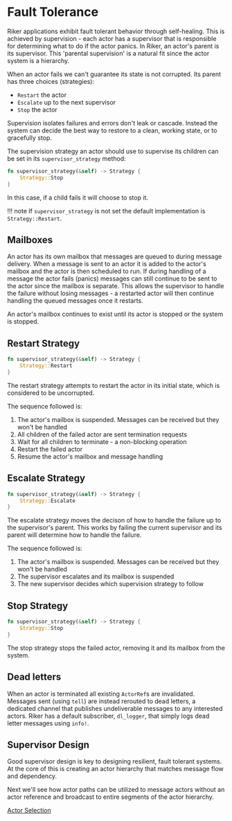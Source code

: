 # Fault Tolerance

Riker applications exhibit fault tolerant behavior through self-healing. This is achieved by supervision - each actor has a supervisor that is responsible for determining what to do if the actor panics. In Riker, an actor's parent is its supervisor. This 'parental supervision' is a natural fit since the actor system is a hierarchy.

When an actor fails we can't guarantee its state is not corrupted. Its parent has three choices (strategies):

- `Restart` the actor
- `Escalate` up to the next supervisor
- `Stop` the actor

Supervision isolates failures and errors don't leak or cascade. Instead the system can decide the best way to restore to a clean, working state, or to gracefully stop.

The supervision strategy an actor should use to supervise its children can be set in its `supervisor_strategy` method:

```rust
fn supervisor_strategy(&self) -> Strategy {
    Strategy::Stop
}
```

In this case, if a child fails it will choose to stop it.

!!! note
    If `supervisor_strategy` is not set the default implementation is `Strategy::Restart`.

## Mailboxes

An actor has its own mailbox that messages are queued to during message delivery. When a message is sent to an actor it is added to the actor's mailbox and the actor is then scheduled to run. If during handling of a message the actor fails (panics) messages can still continue to be sent to the actor since the mailbox is separate. This allows the supervisor to handle the failure without losing messages - a restarted actor will then continue handling the queued messages once it restarts.

An actor's mailbox continues to exist until its actor is stopped or the system is stopped.

## Restart Strategy

```rust
fn supervisor_strategy(&self) -> Strategy {
    Strategy::Restart
}
```

The restart strategy attempts to restart the actor in its initial state, which is considered to be uncorrupted.

The sequence followed is:

1. The actor's mailbox is suspended. Messages can be received but they won't be handled
2. All children of the failed actor are sent termination requests
3. Wait for all children to terminate - a non-blocking operation
4. Restart the failed actor
5. Resume the actor's mailbox and message handling

## Escalate Strategy

```rust
fn supervisor_strategy(&self) -> Strategy {
    Strategy::Escalate
}
```

The escalate strategy moves the decison of how to handle the failure up to the supervisor's parent. This works by failing the current supervisor and its parent will determine how to handle the failure.

The sequence followed is:

1. The actor's mailbox is suspended. Messages can be received but they won't be handled
2. The supervisor escalates and its mailbox is suspended
3. The new supervisor decides which supervision strategy to follow

## Stop Strategy

```rust
fn supervisor_strategy(&self) -> Strategy {
    Strategy::Stop
}
```

The stop strategy stops the failed actor, removing it and its mailbox from the system.

## Dead letters

When an actor is terminated all existing `ActorRef`s are invalidated. Messages sent (using `tell`) are instead rerouted to dead letters, a dedicated channel that publishes undeliverable messages to any interested actors. Riker has a default subscriber, `dl_logger`, that simply logs dead letter messages using `info!`.

## Supervisor Design

Good supervisor design is key to designing resilient, fault tolerant systems. At the core of this is creating an actor hierarchy that matches message flow and dependency.

Next we'll see how actor paths can be utilized to message actors without an actor reference and broadcast to entire segments of the actor hierarchy.

[Actor Selection](selection.md)
